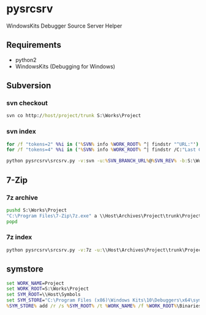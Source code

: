 # pysrcsrv

WindowsKits Debugger Source Server Helper

## Requirements

* python2
* WindowsKits (Debugging for Windows)

## Subversion

### svn checkout

```bat
svn co http://host/project/trunk S:\Works\Project
```

### svn index

```bat
for /f "tokens=2" %%i in ('%SVN% info %WORK_ROOT% ^| findstr "^URL:"') do set SVN_BRANCH_URL=%%i
for /f "tokens=4" %%i in ('%SVN% info %WORK_ROOT% ^| findstr /C:"Last Changed Rev:"') do set SVN_REV=%%i

python pysrcsrv\srcsrv.py -v:svn -u:%SVN_BRANCH_URL%@%SVN_REV% -b:S:\Works\Project -p:S:\Works\Project\Binaries\Win64\*.pdb
```

## 7-Zip

### 7z archive

```bat
pushd S:\Works\Project
"C:\Program Files\7-Zip\7z.exe" a \\Host\Archives\Project\trunk\Project-ver.7z -ir!*.h -ir!*.c -ir!*.hpp -ir!*.cpp
popd
```

### 7z index

```bat
python pysrcsrv\srcsrv.py -v:7z -u:\\Host\Archives\Project\trunk\Project-ver.7z -b:S:\Works\Project -p:S:\Works\Project\Binaries\Win64\*.pdb
```

## symstore

```bat
set WORK_NAME=Project
set WORK_ROOT=S:\Works\Project
set SYM_ROOT=\\Host\Symbols
set SYM_STORE="C:\Program Files (x86)\Windows Kits\10\Debuggers\x64\symstore.exe"
%SYM_STORE% add /r /s %SYM_ROOT% /t %WORK_NAME% /f %WORK_ROOT%\Binaries\Win64\*.pdb
```